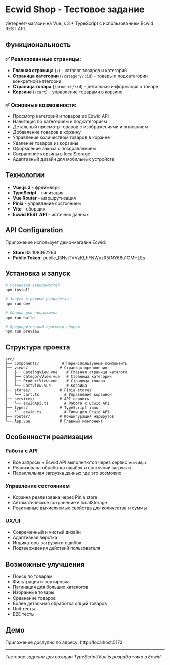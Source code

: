 # Ecwid Shop - Тестовое задание

Интернет-магазин на Vue.js 3 + TypeScript с использованием Ecwid REST API.

## Функциональность

### ✅ Реализованные страницы:
- **Главная страница** (`/`) - каталог товаров и категорий
- **Страница категории** (`/category/:id`) - товары и подкатегории конкретной категории  
- **Страница товара** (`/product/:id`) - детальная информация о товаре
- **Корзина** (`/cart`) - управление товарами в корзине

### ✅ Основные возможности:
- Просмотр категорий и товаров из Ecwid API
- Навигация по категориям и подкатегориям
- Детальный просмотр товаров с изображениями и описанием
- Добавление товаров в корзину
- Управление количеством товаров в корзине
- Удаление товаров из корзины
- Оформление заказа с поздравлением
- Сохранение корзины в localStorage
- Адаптивный дизайн для мобильных устройств

## Технологии

- **Vue.js 3** - фреймворк
- **TypeScript** - типизация
- **Vue Router** - маршрутизация
- **Pinia** - управление состоянием
- **Vite** - сборщик
- **Ecwid REST API** - источник данных

## API Configuration

Приложение использует демо-магазин Ecwid:
- **Store ID**: 108362264
- **Public Token**: public_RiNvjTVVzKLhFNWyzR5fNY68u1GMHLEs

## Установка и запуск

```bash
# Установка зависимостей
npm install

# Запуск в режиме разработки
npm run dev

# Сборка для продакшена
npm run build

# Предварительный просмотр сборки
npm run preview
```

## Структура проекта

```
src/
├── components/          # Переиспользуемые компоненты
├── views/              # Страницы приложения
│   ├── CatalogView.vue    # Главная страница каталога
│   ├── CategoryView.vue   # Страница категории
│   ├── ProductView.vue    # Страница товара
│   └── CartView.vue       # Корзина
├── stores/             # Pinia stores
│   └── cart.ts           # Управление корзиной
├── services/           # API сервисы
│   └── ecwidApi.ts       # Работа с Ecwid API
├── types/              # TypeScript типы
│   └── ecwid.ts          # Типы для Ecwid API
├── router/             # Конфигурация маршрутов
└── App.vue             # Главный компонент
```

## Особенности реализации

### Работа с API
- Все запросы к Ecwid API выполняются через сервис `ecwidApi`
- Реализована обработка ошибок и состояний загрузки
- Параллельная загрузка данных где это возможно

### Управление состоянием
- Корзина реализована через Pinia store
- Автоматическое сохранение в localStorage
- Реактивные вычисляемые свойства для количества и суммы

### UX/UI
- Современный и чистый дизайн
- Адаптивная верстка
- Индикаторы загрузки и ошибок
- Подтверждения действий пользователя

## Возможные улучшения

- Поиск по товарам
- Фильтрация и сортировка
- Пагинация для больших каталогов
- Избранные товары
- Сравнение товаров
- Более детальная обработка опций товаров
- Unit тесты
- E2E тесты

## Демо

Приложение доступно по адресу: http://localhost:5173

---

*Тестовое задание для позиции TypeScript/Vue.js разработчика в Ecwid*

